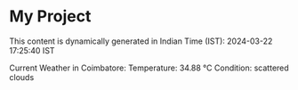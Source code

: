 # My Project

This content is dynamically generated in Indian Time (IST): 2024-03-22 17:25:40 IST


Current Weather in Coimbatore:
Temperature: 34.88 °C
Condition: scattered clouds
